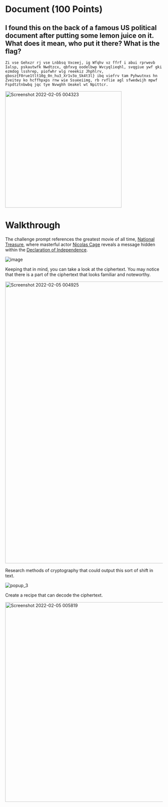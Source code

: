 # Document (100 Points)

## I found this on the back of a famous US political document after putting some lemon juice on it. What does it mean, who put it there? What is the flag?

```Zi vse Gehxzr rj vse Lnbbsq Vxceej, ig Wfqhv vz ffrf i abui rprwevb Ialsp, pskautwfk Nwdtzcx, qbfxvg oodelbwp Wvcyqlieqhl, svqgiue ywf gki ezmdog lsshrep, piofwhr wlg reeekiz Jhphlrv, gbosz{F0rue1tlt10g_0n_hu3_Xr1v3o_Sk4t3l} ibq viefrv tam Pyhwutnxs hn Zveitey ko hcffhpxps rnw wie Ssueeiimg, rb rvflie agl sfwedwijh mpwf Fspdtztnbwbq jqc tye Nvwghh Ueakel wt Npittcr.```

<img width="372" alt="Screenshot 2022-02-05 004323" src="https://user-images.githubusercontent.com/99063625/152631872-d80ee86a-ef52-43be-9faf-dd799926a12b.png">

# Walkthrough

The challenge prompt references the greatest movie of all time, [National Treasure](https://en.wikipedia.org/wiki/National_Treasure_(film)), where masterful actor [Nicolas Cage](https://www.homestuck.com/story/darkcage) reveals a message hidden within the [Declaration of Independence](https://www.archives.gov/founding-docs/declaration-transcript).

![image](https://user-images.githubusercontent.com/99063625/152631865-c1a25c4e-6c17-4e9f-86a3-f36658b9f5ed.png)

Keeping that in mind, you can take a look at the ciphertext. You may notice that there is a part of the ciphertext that looks familiar and noteworthy.

<img width="900" alt="Screenshot 2022-02-05 004925" src="https://user-images.githubusercontent.com/99063625/152631956-897b50d0-1819-42e0-9985-8d4dec8f7cf1.png">

Research methods of cryptography that could output this sort of shift in text.

![popup_3](https://user-images.githubusercontent.com/99063625/152632262-1c5a3313-9c86-4cfa-8a19-58b362120801.png)

Create a recipe that can decode the ciphertext.

<img width="638" alt="Screenshot 2022-02-05 005819" src="https://user-images.githubusercontent.com/99063625/152632231-92712c97-7344-4337-a6d7-55b41d093cd4.png">
